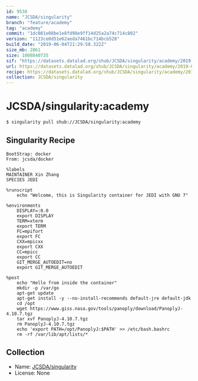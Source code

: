 ```yaml
---
id: 9538
name: "JCSDA/singularity"
branch: "feature/academy"
tag: "academy"
commit: "1dc081e08be1e8fd98e9ff14d25a2a74c714c802"
version: "1123ce0d51e62aeda7461bc714bcb528"
build_date: "2019-06-04T21:29:58.322Z"
size_mb: 2861
size: 1008840735
sif: "https://datasets.datalad.org/shub/JCSDA/singularity/academy/2019-06-04-1dc081e0-1123ce0d/1123ce0d51e62aeda7461bc714bcb528.simg"
url: https://datasets.datalad.org/shub/JCSDA/singularity/academy/2019-06-04-1dc081e0-1123ce0d/
recipe: https://datasets.datalad.org/shub/JCSDA/singularity/academy/2019-06-04-1dc081e0-1123ce0d/Singularity
collection: JCSDA/singularity
---
```


# JCSDA/singularity:academy

```bash
$ singularity pull shub://JCSDA/singularity:academy
```

## Singularity Recipe

```singularity
BootStrap: docker
From: jcsda/docker

%labels
MAINTAINER Xin Zhang
SPECIES JEDI

%runscript
    echo "Welcome, this is Singularity container for JEDI with GNU 7"

%environments
    DISPLAY=:0.0
    export DISPLAY
    TERM=xterm
    export TERM
    FC=mpifort
    export FC
    CXX=mpicxx
    export CXX
    CC=mpicc
    export CC
    GIT_MERGE_AUTOEDIT=no
    export GIT_MERGE_AUTOEDIT

%post
    echo "Hello from inside the container"
    mkdir -p /var/go
    apt-get update
    apt-get install -y --no-install-recommends default-jre default-jdk
    cd /opt
    wget https://www.giss.nasa.gov/tools/panoply/download/PanoplyJ-4.10.7.tgz
    tar xvf PanoplyJ-4.10.7.tgz
    rm PanoplyJ-4.10.7.tgz
    echo 'export PATH=/opt/PanoplyJ:$PATH' >> /etc/bash.bashrc    
    rm -rf /var/lib/apt/lists/*
```

## Collection

 - Name: [JCSDA/singularity](https://github.com/JCSDA/singularity)
 - License: None

